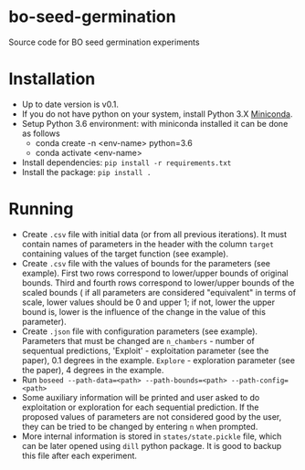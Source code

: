 # bo-seed-germination
Source code for BO seed germination experiments

# Installation

* Up to date version is v0.1.
* If you do not have python on your system, install Python 3.X [Miniconda](https://docs.conda.io/en/latest/miniconda.html#miniconda).
* Setup Python 3.6 environment: with miniconda installed it can be done as follows
    * conda create -n \<env-name\> python=3.6
    * conda activate \<env-name\>
* Install dependencies: `pip install -r requirements.txt`
* Install the package: `pip install .`

# Running

* Create `.csv` file with initial data (or from all previous iterations).
It must contain names of parameters in the header with the column `target`
containing values of the target function (see example).
* Create `.csv` file with the values of bounds for the parameters (see example).
First two rows correspond to lower/upper bounds of original bounds.
Third and fourth rows correspond to lower/upper bounds of the scaled bounds (
if all parameters are considered "equivalent" in terms of scale, lower values
should be 0 and upper 1; if not, lower the upper bound is, lower is the influence
of the change in the value of this parameter).
* Create `.json` file with configuration parameters (see example).
Parameters that must be changed are `n_chambers` - number of sequentual predictions,
'Exploit' - exploitation parameter (see the paper), 0.1 degrees in the example.
`Explore` - exploration parameter (see the paper), 4 degrees in the example.
* Run `boseed --path-data=<path> --path-bounds=<path> --path-config=<path>`
* Some auxiliary information will be printed and user asked to do exploitation
or exploration for each sequential prediction.
If the proposed values of parameters are not considered good by the user,
they can be tried to be changed by entering `n` when prompted.
* More internal information is stored in `states/state.pickle` file, which
can be later opened using `dill` python package.
It is good to backup this file after each experiment.
